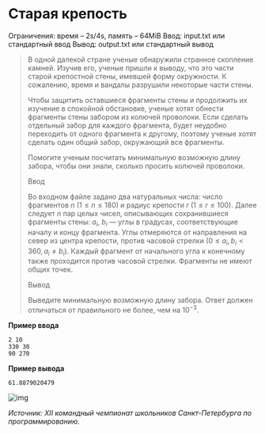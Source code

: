 # Старая крепость

Ограничения: время – 2s/4s, память – 64MiB Ввод: input.txt или стандартный ввод Вывод: output.txt или стандартный вывод

> В одной далекой стране ученые обнаружили странное скопление камней. Изучив его, ученые пришли к выводу, что это части старой крепостной стены, имевшей форму окружности. К сожалению, время и вандалы разрушили некоторые части стены.
>
> Чтобы защитить оставшиеся фрагменты стены и продолжить их изучение в спокойной обстановке, ученые хотят обнести фрагменты стены забором из колючей проволоки. Если сделать отдельный забор для каждого фрагмента, будет неудобно переходить от одного фрагмента к другому, поэтому ученые хотят сделать один общий забор, окружающий все фрагменты.
>
> Помогите ученым посчитать минимальную возможную длину забора, чтобы они знали, сколько просить колючей проволоки.
>
> Ввод
>
> Во входном файле задано два натуральных числа: число фрагментов $n$ $(1 ≤ n ≤ 180)$ и радиус крепости $r$ $(1≤ r ≤ 100)$. Далее следует $n$ пар целых чисел, описывающих сохранившиеся фрагменты стены: $a_i$, $b_i$ — углы в градусах, соответствующие началу и концу фрагмента. Углы отмеряются от направления на север из центра крепости, против часовой стрелки $(0 ≤ a_i, b_i < 360, a_i ≠ b_i)$. Каждый фрагмент от начального угла к конечному также проходится против часовой стрелки. Фрагменты не имеют общих точек.
>
> Вывод
>
> Выведите минимальную возможную длину забора. Ответ должен отличаться от правильного не более, чем на $10^{−3}$.

**Пример ввода**
```
2 10
330 30
90 270
```
**Пример вывода**
```
61.8879020479
```

![img](https://ipc.susu.ru/1450.gif)

*Источник: XII командный чемпионат школьников Санкт-Петербурга по программированию.*
